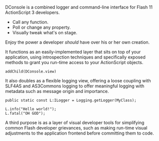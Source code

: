 DConsole is a combined logger and command-line interface for Flash 11 ActionScript 3 developers. 

 * Call any function.
 * Poll or change any property.
 * Visually tweak what's on stage.

Enjoy the power a developer _should_ have over his or her own creation.

It functions as an easily-implemented layer that sits on top of your application, using introspection techniques and specifically exposed methods to grant you run-time access to your ActionScript objects. 

	addChild(DConsole.view)

It also doubles as a flexible logging view, offering a loose coupling with SLF4AS and AS3Commons logging to offer meaningful logging with metadata such as message origin and importance.

	public static const L:ILogger = Logging.getLogger(MyClass);

	L.info("Hello world!");
	L.fatal("OH GOD");

A third purpose is as a layer of visual developer tools for simplifying common Flash developer grievances, such as making run-time visual adjustments to the application frontend before committing them to code.
